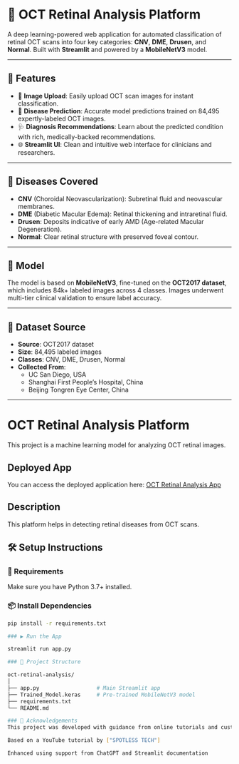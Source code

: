 # 🧠 OCT Retinal Analysis Platform

A deep learning-powered web application for automated classification of retinal OCT scans into four key categories: **CNV**, **DME**, **Drusen**, and **Normal**. Built with **Streamlit** and powered by a **MobileNetV3** model.

---

## 🚀 Features

- 📸 **Image Upload**: Easily upload OCT scan images for instant classification.
- 🤖 **Disease Prediction**: Accurate model predictions trained on 84,495 expertly-labeled OCT images.
- 🩺 **Diagnosis Recommendations**: Learn about the predicted condition with rich, medically-backed recommendations.
- 🌐 **Streamlit UI**: Clean and intuitive web interface for clinicians and researchers.

---

## 🏥 Diseases Covered

- **CNV** (Choroidal Neovascularization): Subretinal fluid and neovascular membranes.
- **DME** (Diabetic Macular Edema): Retinal thickening and intraretinal fluid.
- **Drusen**: Deposits indicative of early AMD (Age-related Macular Degeneration).
- **Normal**: Clear retinal structure with preserved foveal contour.

---

## 🧠 Model

The model is based on **MobileNetV3**, fine-tuned on the **OCT2017 dataset**, which includes 84k+ labeled images across 4 classes. Images underwent multi-tier clinical validation to ensure label accuracy.

---

## 📂 Dataset Source

- **Source**: OCT2017 dataset
- **Size**: 84,495 labeled images
- **Classes**: CNV, DME, Drusen, Normal
- **Collected From**:
  - UC San Diego, USA
  - Shanghai First People’s Hospital, China
  - Beijing Tongren Eye Center, China

---
# OCT Retinal Analysis Platform

This project is a machine learning model for analyzing OCT retinal images.

## Deployed App
You can access the deployed application here: [OCT Retinal Analysis App](https://oct-retinal-analysis-qhswrqfmxagdu7zkpxrqy8.streamlit.app)

## Description
This platform helps in detecting retinal diseases from OCT scans.

## 🛠️ Setup Instructions

### 🔧 Requirements

Make sure you have Python 3.7+ installed.

### 📦 Install Dependencies

```bash
pip install -r requirements.txt

### ▶️ Run the App

streamlit run app.py

### 📁 Project Structure

oct-retinal-analysis/
│
├── app.py                  # Main Streamlit app
├── Trained_Model.keras     # Pre-trained MobileNetV3 model      
├── requirements.txt
└── README.md

### 🙏 Acknowledgements
This project was developed with guidance from online tutorials and customized to fit a medical diagnostic use case.

Based on a YouTube tutorial by ["SPOTLESS TECH"]

Enhanced using support from ChatGPT and Streamlit documentation